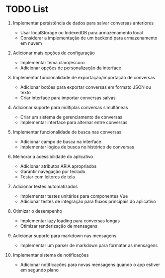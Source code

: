 # TODO List

1. Implementar persistência de dados para salvar conversas anteriores
   - Usar localStorage ou IndexedDB para armazenamento local
   - Considerar a implementação de um backend para armazenamento em nuvem

2. Adicionar mais opções de configuração
   - Implementar tema claro/escuro
   - Adicionar opções de personalização da interface

3. Implementar funcionalidade de exportação/importação de conversas
   - Adicionar botões para exportar conversas em formato JSON ou texto
   - Criar interface para importar conversas salvas

4. Adicionar suporte para múltiplas conversas simultâneas
   - Criar um sistema de gerenciamento de conversas
   - Implementar interface para alternar entre conversas

5. Implementar funcionalidade de busca nas conversas
   - Adicionar campo de busca na interface
   - Implementar lógica de busca no histórico de conversas

6. Melhorar a acessibilidade do aplicativo
   - Adicionar atributos ARIA apropriados
   - Garantir navegação por teclado
   - Testar com leitores de tela

7. Adicionar testes automatizados
   - Implementar testes unitários para componentes Vue
   - Adicionar testes de integração para fluxos principais do aplicativo

8. Otimizar o desempenho
   - Implementar lazy loading para conversas longas
   - Otimizar renderização de mensagens

9. Adicionar suporte para markdown nas mensagens
   - Implementar um parser de markdown para formatar as mensagens

10. Implementar sistema de notificações
    - Adicionar notificações para novas mensagens quando o app estiver em segundo plano